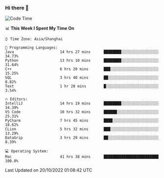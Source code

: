 ### Hi there 👋


<!--START_SECTION:waka-->
![Code Time](http://img.shields.io/badge/Code%20Time-818%20hrs%204%20mins-blue)

📊 **This Week I Spent My Time On** 

```text
⌚︎ Time Zone: Asia/Shanghai

💬 Programming Languages: 
Java                     14 hrs 27 mins      ████████░░░░░░░░░░░░░░░░░   34.73% 
Python                   13 hrs 10 mins      ████████░░░░░░░░░░░░░░░░░   31.64% 
C++                      6 hrs 20 mins       ███░░░░░░░░░░░░░░░░░░░░░░   15.25% 
SQL                      3 hrs 40 mins       ██░░░░░░░░░░░░░░░░░░░░░░░   8.82% 
Text                     1 hr 28 mins        █░░░░░░░░░░░░░░░░░░░░░░░░   3.54%

🔥 Editors: 
IntelliJ                 14 hrs 19 mins      ████████░░░░░░░░░░░░░░░░░   34.39% 
VS Code                  10 hrs 32 mins      ██████░░░░░░░░░░░░░░░░░░░   25.31% 
PyCharm                  7 hrs 45 mins       ████░░░░░░░░░░░░░░░░░░░░░   18.62% 
CLion                    5 hrs 32 mins       ███░░░░░░░░░░░░░░░░░░░░░░   13.29% 
DataGrip                 3 hrs 29 mins       ██░░░░░░░░░░░░░░░░░░░░░░░   8.39%

💻 Operating System: 
Mac                      41 hrs 38 mins      █████████████████████████   100.0%

```


 Last Updated on 20/10/2022 01:08:42 UTC
<!--END_SECTION:waka-->

<!--
**SillyPasty/SillyPasty** is a ✨ _special_ ✨ repository because its `README.md` (this file) appears on your GitHub profile.

Here are some ideas to get you started:

- 🔭 I’m currently working on ...
- 🌱 I’m currently learning ...
- 👯 I’m looking to collaborate on ...
- 🤔 I’m looking for help with ...
- 💬 Ask me about ...
- 📫 How to reach me: ...
- 😄 Pronouns: ...
- ⚡ Fun fact: ...
-->


